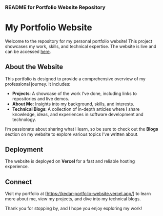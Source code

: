 ### README for Portfolio Website Repository  

# My Portfolio Website  

Welcome to the repository for my personal portfolio website! This project showcases my work, skills, and technical expertise. The website is live and can be accessed [here](https://kedar-portfolio-website.vercel.app).  

## About the Website  

This portfolio is designed to provide a comprehensive overview of my professional journey. It includes:  
- **Projects**: A showcase of the work I've done, including links to repositories and live demos.  
- **About Me**: Insights into my background, skills, and interests.  
- **Technical Blogs**: A collection of in-depth articles where I share knowledge, ideas, and experiences in software development and technology.  

I’m passionate about sharing what I learn, so be sure to check out the **Blogs** section on my website to explore various topics I’ve written about.  

## Deployment  

The website is deployed on **Vercel** for a fast and reliable hosting experience.  

## Connect  

Visit my portfolio at [https://kedar-portfolio-website.vercel.app/] to learn more about me, view my projects, and dive into my technical blogs.  

Thank you for stopping by, and I hope you enjoy exploring my work!

